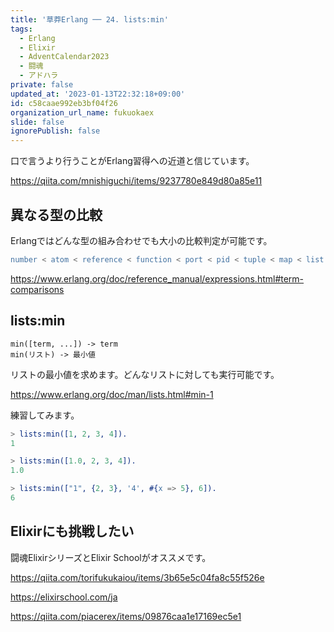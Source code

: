 ```yaml
---
title: '草莽Erlang ── 24. lists:min'
tags:
  - Erlang
  - Elixir
  - AdventCalendar2023
  - 闘魂
  - アドハラ
private: false
updated_at: '2023-01-13T22:32:18+09:00'
id: c58caae992eb3bf04f26
organization_url_name: fukuokaex
slide: false
ignorePublish: false
---
```

口で言うより行うことがErlang習得への近道と信じています。

https://qiita.com/mnishiguchi/items/9237780e849d80a85e11

## 異なる型の比較

Erlangではどんな型の組み合わせでも大小の比較判定が可能です。

```erlang
number < atom < reference < function < port < pid < tuple < map < list < bitstring
```

https://www.erlang.org/doc/reference_manual/expressions.html#term-comparisons

## lists:min

```
min([term, ...]) -> term
min(リスト) -> 最小値
```

リストの最小値を求めます。どんなリストに対しても実行可能です。

https://www.erlang.org/doc/man/lists.html#min-1

練習してみます。

```erlang
> lists:min([1, 2, 3, 4]).
1

> lists:min([1.0, 2, 3, 4]).
1.0

> lists:min(["1", {2, 3}, '4', #{x => 5}, 6]).
6
```

## Elixirにも挑戦したい

闘魂ElixirシリーズとElixir Schoolがオススメです。

https://qiita.com/torifukukaiou/items/3b65e5c04fa8c55f526e

https://elixirschool.com/ja

https://qiita.com/piacerex/items/09876caa1e17169ec5e1

